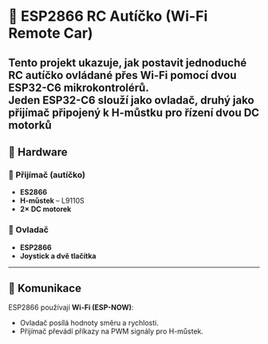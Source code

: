 # 🚗 ESP2866 RC Autíčko (Wi-Fi Remote Car)

Tento projekt ukazuje, jak postavit jednoduché **RC autíčko ovládané přes Wi-Fi** pomocí **dvou ESP32-C6** mikrokontrolérů.  
Jeden ESP32-C6 slouží jako **ovladač**, druhý jako **přijímač** připojený k **H-můstku** pro řízení dvou DC motorků
---

## 🧩 Hardware

### 🔹 Přijímač (autíčko)
- **ES2866**
- **H-můstek** – L9110S
- **2× DC motorek** 


### 🔹 Ovladač
- **ESP2866**
- **Joystick a dvě tlačítka** 

---

## 📡 Komunikace

ESP2866 používají **Wi-Fi (ESP-NOW)**:
- Ovladač posílá hodnoty směru a rychlosti.
- Přijímač převádí příkazy na PWM signály pro H-můstek.
